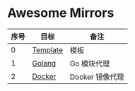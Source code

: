 # Awesome Mirrors


| 序号 | 目标                                 | 备注          |
|----|------------------------------------|-------------|
| 0  | [Template](./template/template.md) | 模板          |
| 1  | [Golang](./src/Golang.md)          | Go 模块代理     |
| 2  | [Docker](./src/Docker.md)          | Docker 镜像代理 |
